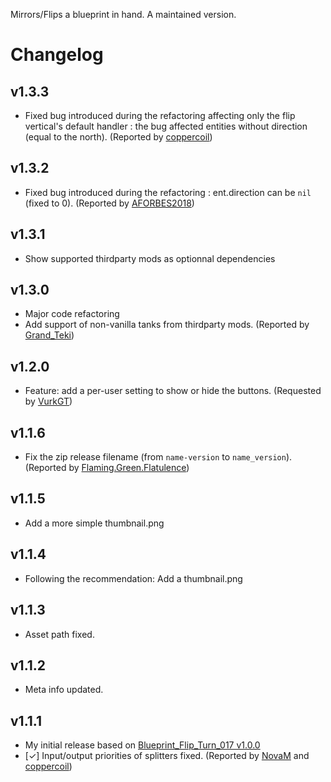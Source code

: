 Mirrors/Flips a blueprint in hand. A maintained version.

# Changelog

## v1.3.3

- Fixed bug introduced during the refactoring affecting only the flip vertical's default handler : the bug affected entities without direction (equal to the north).
(Reported by [coppercoil](https://mods.factorio.com/mod/blueprint_flip_and_turn/discussion/5d2e24e8455c29000be0de42))

## v1.3.2

- Fixed bug introduced during the refactoring : ent.direction can be `nil` (fixed to 0). (Reported by [AFORBES2018](https://mods.factorio.com/mod/blueprint_flip_and_turn/discussion/5d26742326bc65000b16b47b))

## v1.3.1

- Show supported thirdparty mods as optionnal dependencies

## v1.3.0

- Major code refactoring
- Add support of non-vanilla tanks from thirdparty mods. (Reported by [Grand_Teki](https://mods.factorio.com/mod/blueprint_flip_and_turn/discussion/5d24f8a64240c2000cda3a14))

## v1.2.0

- Feature: add a per-user setting to show or hide the buttons. (Requested by [VurkGT](https://mods.factorio.com/mod/blueprint_flip_and_turn/discussion/5d22edb2b014b2000b1c8fb1))

## v1.1.6

- Fix the zip release filename (from `name-version` to `name_version`). (Reported by [Flaming.Green.Flatulence](https://mods.factorio.com/mod/blueprint_flip_and_turn/discussion/5d1dd4a040b6ca000d5d2d50))

## v1.1.5

- Add a more simple thumbnail.png

## v1.1.4

- Following the recommendation: Add a thumbnail.png

## v1.1.3

- Asset path fixed.

## v1.1.2

- Meta info updated.

## v1.1.1

- My initial release based on [Blueprint_Flip_Turn_017 v1.0.0](https://mods.factorio.com/mod/Blueprint_Flip_Turn_017)
- [✓] Input/output priorities of splitters fixed. (Reported by [NovaM](https://mods.factorio.com/mod/Blueprint_Flip_Turn_017/discussion/5ce7147e6ea12c000dc90a6f) and [coppercoil](https://mods.factorio.com/mod/Blueprint_Flip_Turn_017/discussion/5cf2eef7c301f9000d4cfc17))

